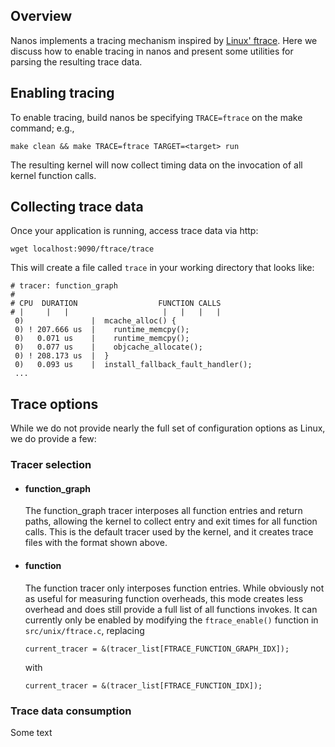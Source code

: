 ## Overview

Nanos implements a tracing mechanism inspired by [Linux'
ftrace](https://www.kernel.org/doc/Documentation/trace/ftrace.txt). Here we
discuss how to enable tracing in nanos and present some utilities for parsing
the resulting trace data.

## Enabling tracing

To enable tracing, build nanos be specifying `TRACE=ftrace` on the make command; e.g.,

```make clean && make TRACE=ftrace TARGET=<target> run```

The resulting kernel will now collect timing data on the invocation of all
kernel function calls.

## Collecting trace data

Once your application is running, access trace data via http:

```wget localhost:9090/ftrace/trace```

This will create a file called `trace` in your working directory that looks like:

```
# tracer: function_graph
#
# CPU  DURATION                  FUNCTION CALLS
# |     |   |                     |   |   |   |
 0)               |  mcache_alloc() {
 0) ! 207.666 us  |    runtime_memcpy();
 0)   0.071 us    |    runtime_memcpy();
 0)   0.077 us    |    objcache_allocate();
 0) ! 208.173 us  |  }  
 0)   0.093 us    |  install_fallback_fault_handler();
 ...
```

## Trace options

While we do not provide nearly the full set of configuration options as Linux,
we do provide a few:

### Tracer selection

  * #### function_graph
    The function_graph tracer interposes all function entries and return paths, 
    allowing the kernel to collect entry and exit times for all function calls.
    This is the default tracer used by the kernel, and it creates trace files
    with the format shown above.

  * #### function
    The function tracer only interposes function entries. While obviously not
    as useful for measuring function overheads, this mode creates less overhead
    and does still provide a full list of all functions invokes. It can
    currently only be enabled by modifying the `ftrace_enable()` function in
    `src/unix/ftrace.c`, replacing

    ```
    current_tracer = &(tracer_list[FTRACE_FUNCTION_GRAPH_IDX]);
    ```
    with
    ```
    current_tracer = &(tracer_list[FTRACE_FUNCTION_IDX]);
    ```


### Trace data consumption
  Some text


